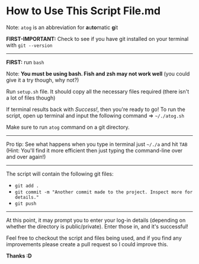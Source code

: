 # How to Use This Script File.md

Note: `atog` is an abbreviation for **a**u**to**matic **g**it

**FIRST-IMPORTANT:**
Check to see if you have git installed on your terminal with `git --version`

--------------------------------------------------------------------------

**FIRST:** run `bash`

Note: **You must be using bash. Fish and zsh may not work well** (you could give it a try though, why not?)

Run `setup.sh` file. It should copy all the necessary files required (there isn't a lot of files though)

If terminal results back with *Success!*, then you're ready to go!
To run the script, open up terminal and input the following command =>  `~/./atog.sh`

Make sure to run `atog` command on a git directory. 

--------------------------------------------------------------------------

Pro tip: See what happens when you type in terminal just `~/./a` and hit `TAB` (Hint: You'll find it more efficient then just typing the command-line over and over again!)

--------------------------------------------------------------------------

The script will contain the following git files:

- `git add .`
- `git commit -m "Another commit made to the project. Inspect more for details."`
- `git push`

--------------------------------------------------------------------------

At this point, it may prompt you to enter your log-in details (depending on whether the directory is public/private). Enter those in, and it's successful! 

Feel free to checkout the script and files being used, and if you find any improvements please create a pull request so I could improve this. 

**Thanks :D**
